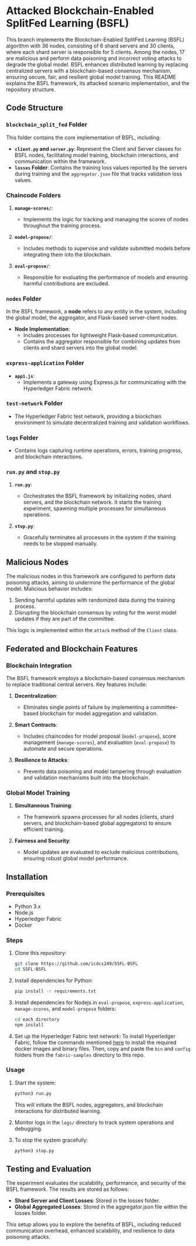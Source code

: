 # Attacked Blockchain-Enabled SplitFed Learning (BSFL)
This branch implements the Blockchain-Enabled SplitFed Learning (BSFL) algorithm with 36 nodes, consisting of 6 shard servers and 30 clients, where each shard server is responsible for 5 clients. Among the nodes, 17 are malicious and perform data poisoning and incorrect voting attacks to degrade the global model. BSFL enhances distributed learning by replacing centralized servers with a blockchain-based consensus mechanism, ensuring secure, fair, and resilient global model training. This README explains the BSFL framework, its attacked scenario implementation, and the repository structure.


## Code Structure

### `blockchain_split_fed` Folder

This folder contains the core implementation of BSFL, including:

- **`client.py` and `server.py`**: Represent the Client and Server classes for BSFL nodes, facilitating model training, blockchain interactions, and communication within the framework.
- **`losses` Folder**: Contains the training loss values reported by the servers during training and the `aggregator.json` file that tracks validation loss values.

### Chaincode Folders

1. **`manage-scores/`**:
   - Implements the logic for tracking and managing the scores of nodes throughout the training process. 

2. **`model-propose/`**:
   - Includes methods to supervise and validate submitted models before integrating them into the blockchain.

3. **`eval-propose/`**:
   - Responsible for evaluating the performance of models and ensuring harmful contributions are excluded.

### `nodes` Folder

In the BSFL framework, a **node** refers to any entity in the system, including the global model, the aggregator, and Flask-based server-client nodes.

- **Node Implementation**: 
   - Includes processes for lightweight Flask-based communication.
   - Contains the aggregator responsible for combining updates from clients and shard servers into the global model.

### `express-application` Folder

- **`app1.js`**:
   - Implements a gateway using Express.js for communicating with the Hyperledger Fabric network.

### `test-network` Folder

- The Hyperledger Fabric test network, providing a blockchain environment to simulate decentralized training and validation workflows.

### `logs` Folder

- Contains logs capturing runtime operations, errors, training progress, and blockchain interactions.

### `run.py` and `stop.py`

1. **`run.py`**:
   - Orchestrates the BSFL framework by initializing nodes, shard servers, and the blockchain network. It starts the training experiment, spawning multiple processes for simultaneous operations.

2. **`stop.py`**:
   - Gracefully terminates all processes in the system if the training needs to be stopped manually.

## Malicious Nodes
The malicious nodes in this framework are configured to perform data poisoning attacks, aiming to undermine the performance of the global model. Malicious behavior includes:

1. Sending harmful updates with randomized data during the training process.
2. Disrupting the blockchain consensus by voting for the worst model updates if they are part of the committee.

This logic is implemented within the `attack` method of the `Client` class.

## Federated and Blockchain Features

### Blockchain Integration

The BSFL framework employs a blockchain-based consensus mechanism to replace traditional central servers. Key features include:

1. **Decentralization**:
   - Eliminates single points of failure by implementing a committee-based blockchain for model aggregation and validation.

2. **Smart Contracts**:
   - Includes chaincodes for model proposal (`model-propose`), score management (`manage-scores`), and evaluation (`eval-propose`) to automate and secure operations.

3. **Resilience to Attacks**:
   - Prevents data poisoning and model tampering through evaluation and validation mechanisms built into the blockchain.

### Global Model Training

1. **Simultaneous Training**:
   - The framework spawns processes for all nodes (clients, shard servers, and blockchain-based global aggregators) to ensure efficient training.

2. **Fairness and Security**:
   - Model updates are evaluated to exclude malicious contributions, ensuring robust global model performance.



## Installation

### Prerequisites
- Python 3.x
- Node.js
- Hyperledger Fabric
- Docker

### Steps
1. Clone this repository:
   ```bash
   git clone https://github.com/icdcs249/SSFL-BSFL
   cd SSFL-BSFL

2. Install dependencies for Python:
    ```bash
    pip install -r requirements.txt

3. Install dependencies for Nodejs in `eval-propose`, `express-application`, `manage-scores`, and `model-propose` folders:
    ```bash
    cd each_directory
    npm install

3. Set up the Hyperledger Fabric test network:
    To install Hyperledger Fabric, follow the commands mentioned [here](https://hyperledger-fabric.readthedocs.io/en/release-2.5/getting_started.html) to install the required docker images and binary files. Then, copy and paste the `bin` and `config` folders from the `fabric-samples` directory to this repo.

### Usage
1. Start the system:
    ```bash
    python3 run.py
    ```
    This will initiate the BSFL nodes, aggregators, and blockchain interactions for distributed learning.

2. Monitor logs in the `logs/` directory to track system operations and debugging.

3. To stop the system gracefully:
    ```bash
    python3 stop.py

## Testing and Evaluation
The experiment evaluates the scalability, performance, and security of the BSFL framework. The results are stored as follows:

- **Shard Server and Client Losses**: Stored in the losses folder.
- **Global Aggregated Losses**: Stored in the aggregator.json file within the losses folder.

This setup allows you to explore the benefits of BSFL, including reduced communication overhead, enhanced scalability, and resilience to data poisoning attacks.
